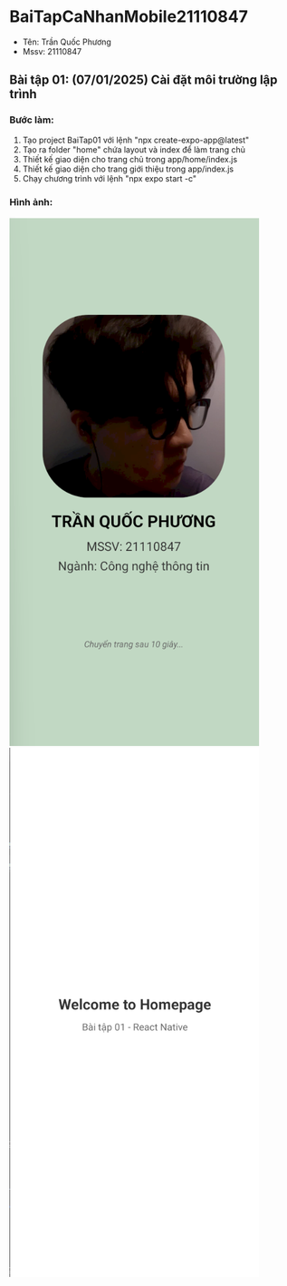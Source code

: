 # BaiTapCaNhanMobile21110847
- Tên: Trần Quốc Phương
- Mssv: 21110847
## Bài tập 01: (07/01/2025) Cài đặt môi trường lập trình
### Bước làm:
1. Tạo project BaiTap01 với lệnh "npx create-expo-app@latest"
2. Tạo ra folder "home" chứa layout và index để làm trang chủ
3. Thiết kế giao diện cho trang chủ trong app/home/index.js
4. Thiết kế giao diện cho trang giới thiệu trong app/index.js
5. Chạy chương trình với lệnh "npx expo start -c"


### Hình ảnh:
![alt text](</ImgsResult/baitap01_01.png>)
![alt text](</ImgsResult/baitap01_02.png>)